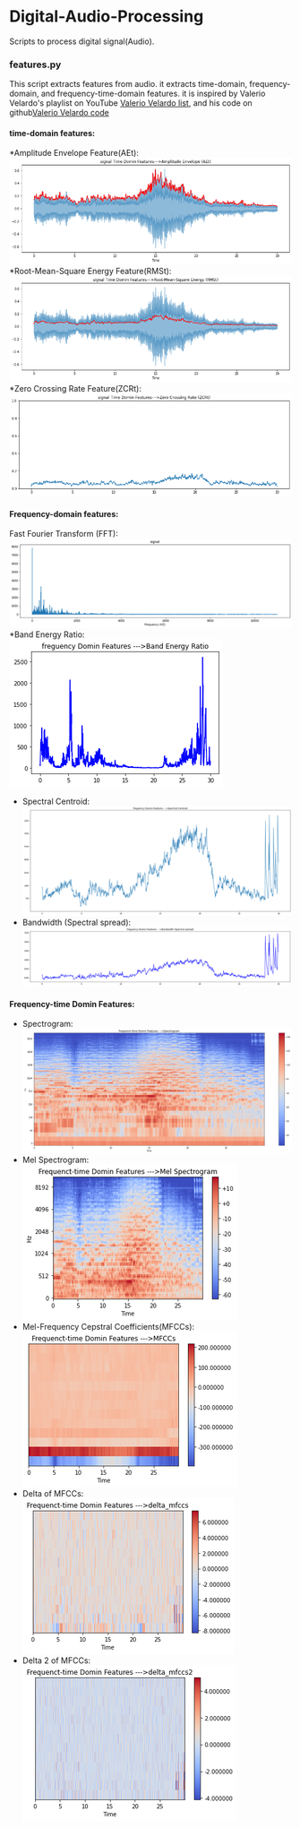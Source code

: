 # Digital-Audio-Processing
Scripts to process digital signal(Audio).

### features.py
This script extracts features from audio.
it extracts time-domain, frequency-domain, and frequency-time-domain features.
it is inspired by Valerio Velardo's playlist on YouTube [Valerio Velardo list](https://www.youtube.com/playlist?list=PL-wATfeyAMNqIee7cH3q1bh4QJFAaeNv0),
and his code on github[Valerio Velardo code](https://github.com/musikalkemist/AudioSignalProcessingForML)

#### time-domain features:
*Amplitude Envelope Feature(AEt):
![Amplitude Envelope Feature(AEt) image](https://github.com/Rial-Ali/Digital-Audio-Processing/blob/main/images/Amplitude%20Envelope%20Feature(AEt).png)
*Root-Mean-Square Energy Feature(RMSt):
![Root-Mean-Square Energy Feature(RMSt) image](https://github.com/Rial-Ali/Digital-Audio-Processing/blob/main/images/Root-Mean-Square%20Energy%20Feature(RMSt).png)
*Zero Crossing Rate Feature(ZCRt):
![Zero Crossing Rate Feature(ZCRt) image](https://github.com/Rial-Ali/Digital-Audio-Processing/blob/main/images/Zero%20Crossing%20Rate%20Feature(ZCRt).png)

#### Frequency-domain features:
Fast Fourier Transform (FFT):
![Fast Fourier Transform (FFT) image](https://github.com/Rial-Ali/Digital-Audio-Processing/blob/main/images/Fast%20Fourier%20Transform%20(fft).png)
*Band Energy Ratio:
![Band Energy Ratio image](https://github.com/Rial-Ali/Digital-Audio-Processing/blob/main/images/Band%20Energy%20Ratio.png)
* Spectral Centroid:
![Spectral Centroid image](https://github.com/Rial-Ali/Digital-Audio-Processing/blob/main/images/Spectral%20Centroid.png)
* Bandwidth (Spectral spread):
![Bandwidth (Spectral spread) image](https://github.com/Rial-Ali/Digital-Audio-Processing/blob/main/images/Bandwidth%20(Spectral%20spread).png)

#### Frequency-time Domin Features:
* Spectrogram:
![Spectrogram image](https://github.com/Rial-Ali/Digital-Audio-Processing/blob/main/images/Spectrogram.png)
* Mel Spectrogram:
![Mel Spectrogram image](https://github.com/Rial-Ali/Digital-Audio-Processing/blob/main/images/Mel%20Spectrogram.png)
* Mel-Frequency Cepstral Coefficients(MFCCs):
![Mel-Frequency Cepstral Coefficients(MFCCs) image](https://github.com/Rial-Ali/Digital-Audio-Processing/blob/main/images/MFCCs.png)
* Delta of MFCCs:
![Delta of MFCCs image](https://github.com/Rial-Ali/Digital-Audio-Processing/blob/main/images/delta_mfccs.png)
* Delta 2 of MFCCs:
![Delta 2 of MFCCs image](https://github.com/Rial-Ali/Digital-Audio-Processing/blob/main/images/delta2_mfccs.png)
  
